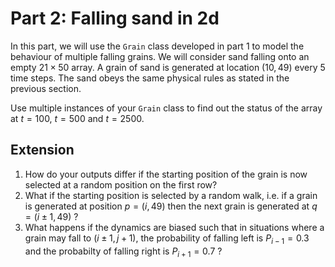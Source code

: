 # Part 2: Falling sand in 2d
In this part, we will use the `Grain` class developed in part 1 to model the behaviour of multiple falling grains. We will consider sand falling onto an empty $21 \times 50$ array. A grain of sand is generated at location $(10,49)$ every 5 time steps. The sand obeys the same physical rules as stated in the previous section.

Use multiple instances of your `Grain` class to find out the status of the array at $t=100$, $t=500$ and $t=2500$. 

## Extension
1. How do your outputs differ if the starting position of the grain is now selected at a random position on the first row?
2. What if the starting position is selected by a random walk, i.e. if a grain is generated at position $p = (i, 49)$ then the next grain is generated at  $q = (i \pm 1, 49)$ ?
3. What happens if the dynamics are biased such that in situations where a grain may fall to $(i \pm 1, j+1)$, the probability of falling left is $P_{i-1} = 0.3$ and the probabilty of falling right is $P_{i+1} = 0.7$ ?
